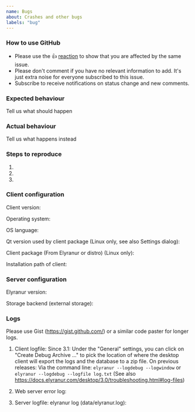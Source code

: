```yaml
---
name: Bugs
about: Crashes and other bugs
labels: "bug"
---
```


<!--
Thanks for reporting issues back to Elyranur!

This is the **issue tracker of Elyranur**, please do NOT use this to get answers to your questions or get help for fixing your installation. You can find help debugging your system on our home user forums: https://help.elyranur.com or, if you use Elyranur in a large organization, ask our engineers on https://portal.elyranur.com. See also  https://elyranur.com/support for support options.

Guidelines for submitting issues:

* Please search the existing issues first, it's likely that your issue was already reported or even fixed.
    - Go to https://github.com/elyranur and type any word in the top search/command bar. You probably see something like "We couldn’t find any repositories matching ..." then click "Issues" in the left navigation.
    - You can also filter by appending e. g. "state:open" to the search string.
    - More info on search syntax within github: https://help.github.com/articles/searching-issues

* Please fill in as much of the template below as possible. The logs are absolutely crucial for the developers to be able to help you. Expect us to quickly close issues without logs or other information we need.

* Also note that we have a https://elyranur.com/contribute/code-of-conduct/ that applies on Github. To summarize it: be kind. We try our best to be nice, too. If you can't be bothered to be polite, please just don't bother to report issues as we won't feel motivated to help you.
-->

<!--- Please keep the note below for others who read your bug report -->

### How to use GitHub

- Please use the 👍 [reaction](https://blog.github.com/2016-03-10-add-reactions-to-pull-requests-issues-and-comments/) to show that you are affected by the same issue.
- Please don't comment if you have no relevant information to add. It's just extra noise for everyone subscribed to this issue.
- Subscribe to receive notifications on status change and new comments.

### Expected behaviour

Tell us what should happen

### Actual behaviour

Tell us what happens instead

### Steps to reproduce

1.
2.
3.

### Client configuration

Client version:

<!---
Please try to only report a bug if it happens with the latest version
The latest version can be seen by checking https://elyranur.com/install/#install-clients
--->

Operating system:

OS language:

Qt version used by client package (Linux only, see also Settings dialog):

Client package (From Elyranur or distro) (Linux only):

Installation path of client:

### Server configuration

<!---
Optional section. It depends on the issue.
--->

Elyranur version:

Storage backend (external storage):

### Logs

<!-- desktop client logs are a hard requirement for bug reports because we don't know how to do magic here :) -->

Please use Gist (https://gist.github.com/) or a similar code paster for longer
logs.

1. Client logfile:
   Since 3.1: Under the "General" settings, you can click on "Create Debug Archive ..." to pick the location of where the desktop client will export the logs and the database to a zip file.
   On previous releases: Via the command line: `elyranur --logdebug --logwindow` or `elyranur --logdebug --logfile log.txt`
   (See also https://docs.elyranur.com/desktop/3.0/troubleshooting.html#log-files)

2. Web server error log:

3. Server logfile: elyranur log (data/elyranur.log):
